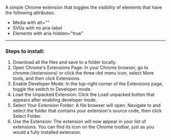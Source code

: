 A simple Chrome extension that toggles the visibility of elements that have the following attributes:
- Media with alt=""
- SVGs with no aria-label
- Elements with aria-hidden="true"

----

### Steps to install:
1. Download all the files and save to a folder locally.
2. Open Chrome's Extensions Page:
In your Chrome browser, go to chrome://extensions/ or click the three-dot menu icon, select More tools, and then click Extensions. 
3. Enable Developer Mode:
In the top-right corner of the Extensions page, toggle the switch to Developer mode. 
4. Load the Unpacked Extension:
Click the Load unpacked button that appears after enabling developer mode. 
5. Select Your Extension Folder:
A file browser will open. Navigate to and select the folder that contains your extension's source code, then click Select Folder. 
6. Use the Extension:
The extension will now appear in your list of extensions. You can find its icon on the Chrome toolbar, just as you would a fully installed extension. 
